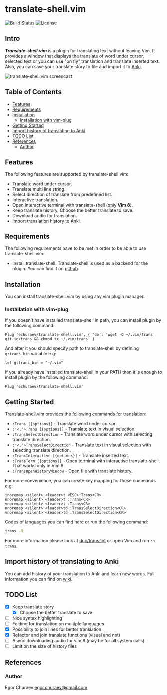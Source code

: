 # translate-shell.vim

[![Build Status](https://travis-ci.org/echuraev/translate-shell.vim.svg?branch=master)](https://travis-ci.org/echuraev/translate-shell.vim)
[![License](https://img.shields.io/badge/license-GNU_GPL_3.0-red.svg)](https://github.com/echuraev/translate-shell.vim/blob/master/LICENSE)

## Intro

***Translate-shell.vim*** is a plugin for translating text without leaving Vim. It
provides a window that displays the translate of word under cursor, selected
text or you can use "on fly" translation and translate inserted text. Also,
you can save your translate story to file and import it to [Anki](https://apps.ankiweb.net/).

![translate-shell.vim screencast](doc/screencast.gif)

## Table of Contents

<!-- vim-markdown-toc GFM -->

* [Features](#features)
* [Requirements](#requirements)
* [Installation](#installation)
    * [Installation with vim-plug](#installation-with-vim-plug)
* [Getting Started](#getting-started)
* [Import history of translating to Anki](#import-history-of-translating-to-anki)
* [TODO List](#todo-list)
* [References](#references)
    * [Author](#author)

<!-- vim-markdown-toc -->

## Features

The following features are supported by translate-shell.vim:

* Translate word under cursor.
* Translate multi line string.
* Select direction of translate from predefined list.
* Interactive translation.
* Open interactive terminal with translate-shell (only **Vim 8**).
* Keep translate history. Choose the better translate to save.
* Download audio for translation.
* Import translation history to Anki.

## Requirements

The following requirements have to be met in order to be able to use
translate-shell.vim:
* Install translate-shell. Translate-shell is used as a backend for the plugin.
  You can find it on [github](https://github.com/soimort/translate-shell).

## Installation

You can install translate-shell.vim by using any vim plugin manager.

### Installation with vim-plug

If you doesn't have installed translate-shell in path, you can install plugin
by the following command:
```vim
Plug 'echuraev/translate-shell.vim', { 'do': 'wget -O ~/.vim/trans git.io/trans && chmod +x ~/.vim/trans' }
```
And after it you should specify path to translate-shell by defining
`g:trans_bin` variable e.g:
```vim
let g:trans_bin = "~/.vim"
```
If you already have installed translate-shell in your PATH then it is enough
to install plugin by the following command:
```vim
Plug 'echuraev/translate-shell.vim'
```

## Getting Started

Translate-shell.vim provides the following commands for translation:
* `:Trans [{options}]` - Translate word under cursor.
* `:'<,'>Trans [{options}]` - Translate text in visual selection.
* `:TransSelectDirection` - Translate word under cursor with selecting translate
    direction.
* `:'<,'>TransSelectDirection` - Translate text in visual selection with
    selecting translate direction.
* `:TransInteractive [{options}]` - Translate inserted text.
* `:TransTerm [{options}]` - Open terminal with interactive translate-shell.
    That works only in Vim 8.
* `:TransOpenHistoryWindow` - Open file with translate history.

For more convenience, you can create key mapping for these commands e.g:
```
inoremap <silent> <leader>t <ESC>:Trans<CR>
nnoremap <silent> <leader>t :Trans<CR>
vnoremap <silent> <leader>t :Trans<CR>
nnoremap <silent> <leader>td :TransSelectDirection<CR>
vnoremap <silent> <leader>td :TransSelectDirection<CR>
```
Codes of languages you can find [here](https://github.com/soimort/translate-shell#code-list) or run the following command:
```bash
trans -R
```
For more information please look at [doc/trans.txt](doc/trans.txt) or open Vim and run `:h trans`.

## Import history of translating to Anki

You can add history of your translation to Anki and learn new words. Full
information you can find on [wiki](https://github.com/echuraev/translate-shell.vim/wiki/Create-and-import-Anki-cards).

## TODO List
- [x] Keep translate story
    - [x] Choose the better translate to save
- [ ] Nice syntax highlighting
- [ ] Folding for translation on multiple languages
- [x] Possibility to join lines for better translation
- [x] Refactor and join translate functions (visual and not)
- [ ] Async downloading audio for vim 8 (may be for all system calls)
- [ ] Limit on the size of history files

## References

### Author

Egor Churaev egor.churaev@gmail.com

